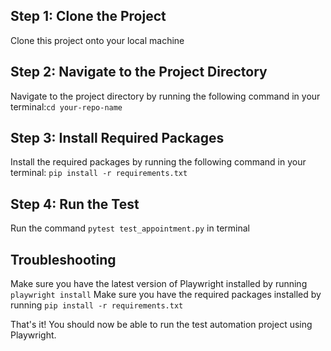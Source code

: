 ## Step 1: Clone the Project
Clone this project onto your local machine
## Step 2: Navigate to the Project Directory
Navigate to the project directory by running the following command in your terminal:`cd your-repo-name`
## Step 3: Install Required Packages
Install the required packages by running the following command in your terminal: `pip install -r requirements.txt`

## Step 4: Run the Test
Run the command `pytest test_appointment.py` in terminal


## Troubleshooting
Make sure you have the latest version of Playwright installed by running `playwright install`
Make sure you have the required packages installed by running `pip install -r requirements.txt`

That's it! You should now be able to run the test automation project using Playwright.
